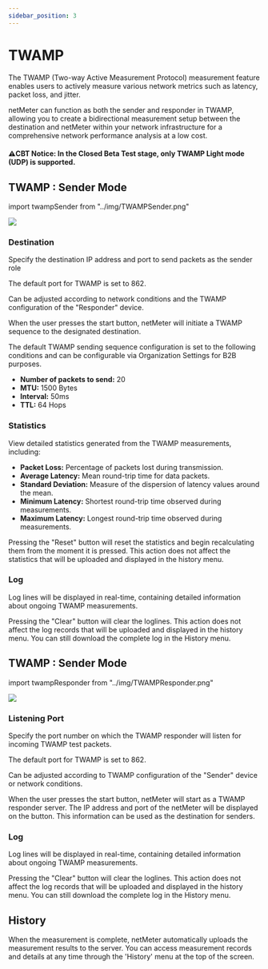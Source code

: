 ```yaml
---
sidebar_position: 3
---
```


# TWAMP

The TWAMP (Two-way Active Measurement Protocol) measurement feature enables users to actively measure 
various network metrics such as latency, packet loss, and jitter.

netMeter can function as both the sender and responder in TWAMP, allowing you to create a bidirectional 
measurement setup between the destination and netMeter within your network infrastructure for a 
comprehensive network performance analysis at a low cost.

#### **⚠︎CBT Notice:** In the Closed Beta Test stage, only TWAMP Light mode (UDP) is supported.

## TWAMP : Sender Mode

import twampSender from "../img/TWAMPSender.png"

<img src={twampSender} style={{width:380}} />

### Destination

Specify the destination IP address and port to send packets as the sender role

The default port for TWAMP is set to 862.

Can be adjusted according to network conditions and the TWAMP configuration of the "Responder" device.

When the user presses the start button, netMeter will initiate a TWAMP sequence to the designated destination.

The default TWAMP sending sequence configuration is set to the following conditions and can be configurable 
via Organization Settings for B2B purposes.

- **Number of packets to send:** 20
- **MTU:** 1500 Bytes
- **Interval:** 50ms
- **TTL:** 64 Hops

### Statistics

View detailed statistics generated from the TWAMP measurements, including:

- **Packet Loss:** Percentage of packets lost during transmission.
- **Average Latency:** Mean round-trip time for data packets.
- **Standard Deviation:** Measure of the dispersion of latency values around the mean.
- **Minimum Latency:** Shortest round-trip time observed during measurements.
- **Maximum Latency:** Longest round-trip time observed during measurements.

Pressing the "Reset" button will reset the statistics and begin recalculating them from the moment it is pressed. 
This action does not affect the statistics that will be uploaded and displayed in the history menu.

### Log

Log lines will be displayed in real-time, containing detailed information about ongoing TWAMP measurements.

Pressing the "Clear" button will clear the loglines. This action does not affect the log records that will be 
uploaded and displayed in the history menu. You can still download the complete log in the History menu.

## TWAMP : Sender Mode

import twampResponder from "../img/TWAMPResponder.png"

<img src={twampResponder} style={{width:380}} />

### Listening Port

Specify the port number on which the TWAMP responder will listen for incoming TWAMP test packets.

The default port for TWAMP is set to 862.

Can be adjusted according to TWAMP configuration of the "Sender" device or network conditions.

When the user presses the start button, netMeter will start as a TWAMP responder server. 
The IP address and port of the netMeter will be displayed on the button. This information can be used as the destination for senders.

### Log

Log lines will be displayed in real-time, containing detailed information about ongoing TWAMP measurements.

Pressing the "Clear" button will clear the loglines. This action does not affect the log records that will be 
uploaded and displayed in the history menu. You can still download the complete log in the History menu.

## History

When the measurement is complete, netMeter automatically uploads the measurement results to the server. 
You can access measurement records and details at any time through the 'History' menu at the top of the screen.